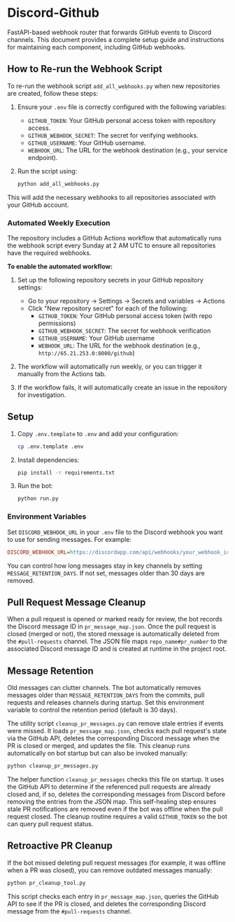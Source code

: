 # Discord-Github

FastAPI-based webhook router that forwards GitHub events to Discord channels. This document provides a complete setup guide and instructions for maintaining each component, including GitHub webhooks.

## How to Re-run the Webhook Script

To re-run the webhook script `add_all_webhooks.py` when new repositories are created, follow these steps:

1. Ensure your `.env` file is correctly configured with the following variables:
   - `GITHUB_TOKEN`: Your GitHub personal access token with repository access.
   - `GITHUB_WEBHOOK_SECRET`: The secret for verifying webhooks.
   - `GITHUB_USERNAME`: Your GitHub username.
   - `WEBHOOK_URL`: The URL for the webhook destination (e.g., your service endpoint).

2. Run the script using:
   ```bash
   python add_all_webhooks.py
   ```

This will add the necessary webhooks to all repositories associated with your GitHub account.

### Automated Weekly Execution

The repository includes a GitHub Actions workflow that automatically runs the webhook script every Sunday at 2 AM UTC to ensure all repositories have the required webhooks.

**To enable the automated workflow:**

1. Set up the following repository secrets in your GitHub repository settings:
   - Go to your repository → Settings → Secrets and variables → Actions
   - Click "New repository secret" for each of the following:
     - `GITHUB_TOKEN`: Your GitHub personal access token (with repo permissions)
     - `GITHUB_WEBHOOK_SECRET`: The secret for webhook verification
     - `GITHUB_USERNAME`: Your GitHub username
     - `WEBHOOK_URL`: The URL for the webhook destination (e.g., `http://65.21.253.0:8000/github`)

2. The workflow will automatically run weekly, or you can trigger it manually from the Actions tab.

3. If the workflow fails, it will automatically create an issue in the repository for investigation.

## Setup

1. Copy `.env.template` to `.env` and add your configuration:
   ```bash
   cp .env.template .env
   ```
2. Install dependencies:
   ```bash
   pip install -r requirements.txt
   ```
3. Run the bot:
   ```bash
   python run.py
   ```

### Environment Variables

Set `DISCORD_WEBHOOK_URL` in your `.env` file to the Discord webhook you want to
use for sending messages. For example:

```ini
DISCORD_WEBHOOK_URL=https://discordapp.com/api/webhooks/your_webhook_id/your_webhook_token/github
```

You can control how long messages stay in key channels by setting `MESSAGE_RETENTION_DAYS`.
If not set, messages older than 30 days are removed.

## Pull Request Message Cleanup

When a pull request is opened or marked ready for review, the bot records the Discord message ID in `pr_message_map.json`.
Once the pull request is closed (merged or not), the stored message is automatically deleted from the `#pull-requests` channel.
The JSON file maps `repo_name#pr_number` to the associated Discord message ID and is created at runtime in the project root.


## Message Retention

Old messages can clutter channels. The bot automatically removes messages older than `MESSAGE_RETENTION_DAYS` from the commits, pull requests and releases channels during startup. Set this environment variable to control the retention period (default is 30 days).


The utility script `cleanup_pr_messages.py` can remove stale entries if events were missed. It loads `pr_message_map.json`, checks each pull request's state via the GitHub API, deletes the corresponding Discord message when the PR is closed or merged, and updates the file.
This cleanup runs automatically on bot startup but can also be invoked manually:

```bash
python cleanup_pr_messages.py
```


The helper function `cleanup_pr_messages` checks this file on startup. It uses the GitHub API
to determine if the referenced pull requests are already closed and, if so, deletes the
corresponding messages from Discord before removing the entries from the JSON map. This
self-healing step ensures stale PR notifications are removed even if the bot was offline
when the pull request closed. The cleanup routine requires a valid `GITHUB_TOKEN` so the bot
can query pull request status.


## Retroactive PR Cleanup

If the bot missed deleting pull request messages (for example, it was offline when a PR was closed), you can remove outdated messages manually:

```bash
python pr_cleanup_tool.py
```

This script checks each entry in `pr_message_map.json`, queries the GitHub API to see if the PR is closed, and deletes the corresponding Discord message from the `#pull-requests` channel.



